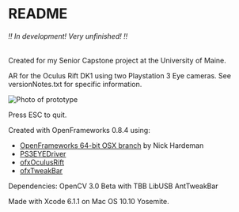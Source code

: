 # README

###### !! In development! Very unfinished! !!
Created for my Senior Capstone project at the University of Maine.

AR for the Oculus Rift DK1 using two Playstation 3 Eye cameras. See versionNotes.txt for specific information.

![Photo of prototype](http://i.imgur.com/MxHzK2b.jpg)

Press ESC to quit.

Created with OpenFrameworks 0.8.4 using:
- [OpenFrameworks 64-bit OSX branch](https://github.com/NickHardeman/openframeworks_osx_64) by Nick Hardeman
- [PS3EYEDriver](https://github.com/inspirit/PS3EYEDriver)
- [ofxOculusRift](https://github.com/andreasmuller/ofxOculusRift)
- [ofxTweakBar](https://github.com/roxlu/ofxTweakbar)

Dependencies:
OpenCV 3.0 Beta with TBB
LibUSB
AntTweakBar

Made with Xcode 6.1.1 on Mac OS 10.10 Yosemite.
